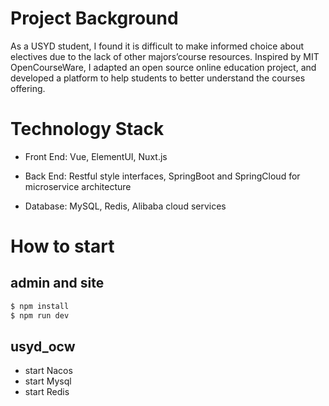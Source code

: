 # Project Background

As a USYD student, I found it is difficult to make informed choice about electives due to the lack of other majors’course resources. Inspired by MIT OpenCourseWare, I adapted an open source online education project, and developed a platform to help students to better understand the courses offering.

# Technology Stack

-   Front End: Vue, ElementUI, Nuxt.js

-   Back End: Restful style interfaces, SpringBoot and SpringCloud for microservice architecture

-   Database: MySQL, Redis, Alibaba cloud services

# How to start

##  admin and site

```bash
$ npm install
$ npm run dev
```

## usyd_ocw

-   start Nacos
-   start Mysql
-   start Redis

